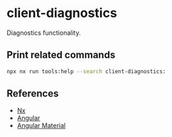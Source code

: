 # client-diagnostics

Diagnostics functionality.

## Print related commands

```bash
npx nx run tools:help --search client-diagnostics:
```

## References

- [Nx](https://nx.dev)
- [Angular](https://angular.io)
- [Angular Material](https://material.angular.io)
